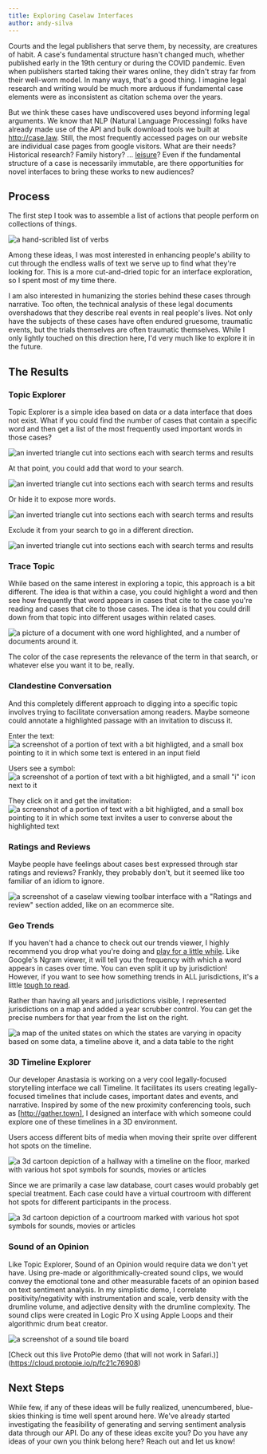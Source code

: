 ```yaml
---
title: Exploring Caselaw Interfaces
author: andy-silva
---
```


Courts and the legal publishers that serve them, by necessity, are
creatures of habit. A case\'s fundamental structure hasn\'t changed
much, whether published early in the 19th century or during the COVID
pandemic. Even when publishers started taking their wares online, they
didn\'t stray far from their well-worn model. In many ways, that\'s a good
thing. I imagine legal research and writing would be much more arduous
if fundamental case elements were as inconsistent as citation schema over
the years. 

But we think these cases have undiscovered uses beyond informing legal
arguments. We know that NLP (Natural Language Processing) folks have
already made use of the API and bulk download tools we built at
http://case.law. Still, the most frequently accessed pages on our
website are individual case pages from google visitors. What are their
needs? Historical research? Family history?
\... [leisure](https://www.nytimes.com/2020/12/01/magazine/i-read-court-documents-for-fun-hear-me-out.html)?
Even if the fundamental structure of a case is necessarily immutable,
are there opportunities for novel interfaces to bring these works to new
audiences?

## Process

The first step I took was to assemble a list of actions that people
perform on collections of things. 

![a hand-scribled list of verbs](https://lil-blog-media.s3.amazonaws.com/process.jpg)

Among these ideas, I was most interested in enhancing people's 
ability to cut through the endless walls of text we serve up to 
find what they're looking for. This is a more cut-and-dried topic
 for an interface exploration, so I spent most of my time there. 

I am also interested in humanizing the stories behind these 
cases through narrative. Too often, the technical analysis of 
these legal documents overshadows that they describe real events 
in real people's lives. Not only have the subjects of these cases 
have often endured gruesome, traumatic events, but the trials 
themselves are often traumatic themselves. While I only lightly
 touched on this direction here, I'd very much like to explore 
it in the future. 

## The Results

### Topic Explorer

Topic Explorer is a simple idea based on data or a data interface that
does not exist. What if you could find the number of cases that contain
a specific word and then get a list of the most frequently used
important words in those cases? 

![an inverted triangle cut into sections each with search terms and results](https://lil-blog-media.s3.amazonaws.com/topic_explorer.png)

At that point, you could add that word to your search.

![an inverted triangle cut into sections each with search terms and results](https://lil-blog-media.s3.amazonaws.com/topic_explorer_add.png)

Or hide it to expose more words.

![an inverted triangle cut into sections each with search terms and results](https://lil-blog-media.s3.amazonaws.com/topic_explorer_hide.png)

Exclude it from your search to go in a different direction.

![an inverted triangle cut into sections each with search terms and results](https://lil-blog-media.s3.amazonaws.com/topic_explorer_filter.png)

### Trace Topic

While based on the same interest in exploring a topic, this approach is
a bit different. The idea is that within a case, you could highlight a
word and then see how frequently that word appears in cases that cite to
the case you\'re reading and cases that cite to those cases. The idea is
that you could drill down from that topic into different usages within
related cases.

![a picture of a document with one word highlighted, and a number of documents around it.](https://lil-blog-media.s3.amazonaws.com/trace_topic.png)

The color of the case represents the relevance of the term in that search,
or whatever else you want it to be, really.

### Clandestine Conversation

And this completely different approach to digging into a specific topic
involves trying to facilitate conversation among readers. Maybe someone
could annotate a highlighted passage with an invitation to discuss it. 

Enter the text:
![a screenshot of a portion of text with a bit highligted, and a small box pointing to it in which some text is entered in an input field](https://lil-blog-media.s3.amazonaws.com/clandestine_1.png)

Users see a symbol:
![a screenshot of a portion of text with a bit highligted, and a small "i" icon next to it](https://lil-blog-media.s3.amazonaws.com/clandestine_2.png)

They click on it and get the invitation:
![a screenshot of a portion of text with a bit highligted, and a small box pointing to it in which some text invites a user to converse about the highlighted text](https://lil-blog-media.s3.amazonaws.com/clandestine_3.png)

### Ratings and Reviews

Maybe people have feelings about cases best expressed through star
ratings and reviews? Frankly, they probably don\'t, but it seemed like
too familiar of an idiom to ignore.

![a screenshot of a caselaw viewing toolbar interface with a "Ratings and review" section added, like on an ecommerce site.](https://lil-blog-media.s3.amazonaws.com/ratings_and_reviews.png)

### Geo Trends

If you haven\'t had a chance to check out our trends viewer, I highly
recommend you drop what you\'re doing and 
[play for a little while](https://case.law/trends/). Like
Google\'s Ngram viewer, it will tell you the frequency with which a word
appears in cases over time. You can even split it up by jurisdiction!
However, if you want to see how something trends in ALL jurisdictions,
it\'s a little [tough to read](https://case.law/trends/?q=%2a%3A%20design).

Rather than having all years and jurisdictions visible, I represented
jurisdictions on a map and added a year scrubber control. You can get
the precise numbers for that year from the list on the right. 

![a map of the united states on which the states are varying in opacity based on some data, a timeline above it, and a data table to the right](https://lil-blog-media.s3.amazonaws.com/geo_ngram.png)

### 3D Timeline Explorer

Our developer Anastasia is working on a very cool legally-focused
storytelling interface we call Timeline. It facilitates its users
creating legally-focused timelines that include cases, important dates
and events, and narrative. Inspired by some of the new proximity
conferencing tools, such as [http://gather.town], I designed an interface
with which someone could explore one of these timelines in a 3D
environment.

Users access different bits of media when moving their sprite over
different hot spots on the timeline.

![a 3d cartoon depiction of a hallway with a timeline on the floor, marked with various hot spot symbols for sounds, movies or articles](https://lil-blog-media.s3.amazonaws.com/3d_timeline_explorer_1.png)

Since we are primarily a case law database, court cases would probably
get special treatment. Each case could have a virtual courtroom with
different hot spots for different participants in the process.

![a 3d cartoon depiction of a courtroom marked with various hot spot symbols for sounds, movies or articles](https://lil-blog-media.s3.amazonaws.com/3d_timeline_explorer_3.png)


### Sound of an Opinion

Like Topic Explorer, Sound of an Opinion would require data we don\'t
yet have. Using pre-made or algorithmically-created sound clips, we
would convey the emotional tone and other measurable facets of an
opinion based on text sentiment analysis. In my simplistic demo, I
correlate positivity/negativity with instrumentation and scale, verb
density with the drumline volume, and adjective density with the
drumline complexity. The sound clips were created in Logic Pro X using
Apple Loops and their algorithmic drum beat creator.

![a screenshot of a sound tile board](https://lil-blog-media.s3.amazonaws.com/sound_of_an_opinion.png)

[Check out this live ProtoPie demo \(that will not work in Safari.\)] (https://cloud.protopie.io/p/fc21c76908)

## Next Steps

While few, if any of these ideas will be fully realized, unencumbered,
blue-skies thinking is time well spent around here. We\'ve already
started investigating the feasibility of generating and serving
sentiment analysis data through our API. Do any of these ideas excite
you? Do you have any ideas of your own you think belong here? Reach out
and let us know!

